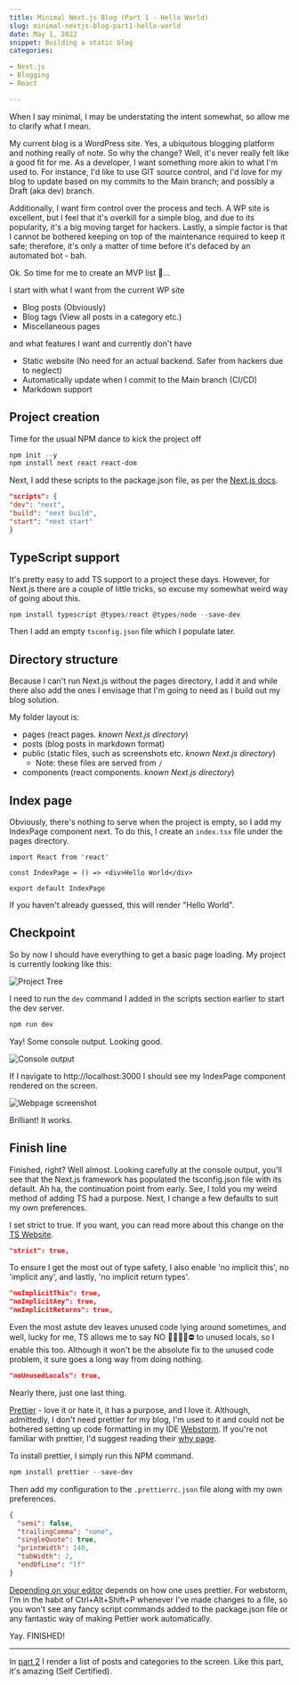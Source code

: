 ```yaml
---
title: Minimal Next.js Blog (Part 1 - Hello World)
slug: minimal-nextjs-blog-part1-hello-world
date: May 1, 2022
snippet: Building a static blog
categories:

- Next.js
- Blogging
- React

---
```


When I say minimal, I may be understating the intent somewhat, so allow me to clarify what I mean.

My current blog is a WordPress site. Yes, a ubiquitous blogging platform and nothing really of note. So why the change? Well, it's never really felt like a good fit for me. As a developer, I want something more akin to what I'm used to. For instance, I'd like to use GIT source control, and I'd love for my blog to update based on my commits to the Main branch; and possibly a Draft (aka dev) branch.

Additionally, I want firm control over the process and tech. A WP site is excellent, but I feel that it's overkill for a simple blog, and due to its popularity, it's a big moving target for hackers. Lastly, a simple factor is that I cannot be bothered keeping on top of the maintenance required to keep it safe; therefore, it's only a matter of time before it's defaced by an automated bot - bah.

Ok. So time for me to create an MVP list 🤔...

I start with what I want from the current WP site

- Blog posts (Obviously)
- Blog tags (View all posts in a category etc.)
- Miscellaneous pages

and what features I want and currently don't have

- Static website (No need for an actual backend. Safer from hackers due to neglect)
- Automatically update when I commit to the Main branch (CI/CD)
- Markdown support

## Project creation

Time for the usual NPM dance to kick the project off

```powershell
npm init --y
npm install next react react-dom
```

Next, I add these scripts to the package.json file, as per
the [Next.js docs](https://nextjs.org/docs/getting-started).

```json
"scripts": {
"dev": "next",
"build": "next build",
"start": "next start"
}
```

## TypeScript support

It's pretty easy to add TS support to a project these days. However, for Next.js there are a couple of little tricks, so excuse my somewhat weird way of going about this.

```powershell
npm install typescript @types/react @types/node --save-dev
```

Then I add an empty `tsconfig.json` file which I populate later.

## Directory structure

Because I can't run Next.js without the pages directory, I add it and while there also add the ones I envisage that I'm going to need as I build out my blog solution.

My folder layout is:

- pages (react pages. *known Next.js directory*)
- posts (blog posts in markdown format)
- public (static files, such as screenshots etc. *known Next.js directory*)
    - Note: these files are served from `/`
- components (react components. *known Next.js directory*)

## Index page

Obviously, there's nothing to serve when the project is empty, so I add my IndexPage component next. To do this, I
create an `index.tsx` file under the pages directory.

```tsx
import React from 'react'

const IndexPage = () => <div>Hello World</div>

export default IndexPage
```

If you haven't already guessed, this will render "Hello World".

## Checkpoint

So by now I should have everything to get a basic page loading. My project is currently looking like this:

![Project Tree](/minimal-nextjs-blog-part1-hello-world/project-tree.png)

I need to run the `dev` command I added in the scripts section earlier to start the dev server.

```powershell
npm run dev
```

Yay! Some console output. Looking good.

![Console output](/minimal-nextjs-blog-part1-hello-world/first-run.png)

If I navigate to http://localhost:3000 I should see my IndexPage component rendered on the screen.

![Webpage screenshot](/minimal-nextjs-blog-part1-hello-world/first-page-load.png)

Brilliant! It works.

## Finish line

Finished, right? Well almost. Looking carefully at the console output, you'll see that the Next.js framework has populated the tsconfig.json file with its default. Ah ha, the continuation point from early. See, I told you my weird
method of adding TS had a purpose. Next, I change a few defaults to suit my own preferences.

I set strict to true. If you want, you can read more about this change on
the [TS Website](https://www.typescriptlang.org/tsconfig#Strict_Type_Checking_Options_6173).

```json
"strict": true,
```

To ensure I get the most out of type safety, I also enable 'no implicit this', no 'implicit any', and lastly, 'no implicit return types'.

```json
"noImplicitThis": true,
"noImplicitAny": true,
"noImplicitReturns": true,
```

Even the most astute dev leaves unused code lying around sometimes, and well, lucky for me, TS allows me to say NO 🙅‍♀️🙅‍♂️⛔ to unused locals, so I enable this too. Although it won't be the absolute fix to the unused code problem, it sure goes a long way from doing nothing.

```json
"noUnusedLocals": true,
```

Nearly there, just one last thing.

[Prettier](https://prettier.io/) - love it or hate it, it has a purpose, and I love it. Although, admittedly, I don't need prettier for my blog, I'm used to it and could not be bothered setting up code formatting in my IDE [Webstorm](https://www.jetbrains.com/webstorm/). If you're not familiar with prettier, I'd suggest reading their [why page](https://prettier.io/docs/en/why-prettier.html).

To install prettier, I simply run this NPM command.

```powershell
npm install prettier --save-dev
```

Then add my configuration to the `.prettierrc.json` file along with my own preferences.

```json
{
  "semi": false,
  "trailingComma": "none",
  "singleQuote": true,
  "printWidth": 140,
  "tabWidth": 2,
  "endOfLine": "lf"
}
```

[Depending on your editor](https://prettier.io/docs/en/editors.html) depends on how one uses prettier. For webstorm, I'm in the habit of Ctrl+Alt+Shift+P whenever I've made changes to a file, so you won't see any fancy script commands added to the package.json file or any fantastic way of making Pettier work automatically.

Yay. FINISHED!

---

In [part 2](/posts/minimal-nextjs-blog-part1-hello-world) I render a list of posts and categories to the
screen. Like this part, it's amazing (Self Certified).
